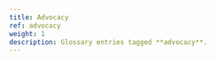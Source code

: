 ```yaml
---
title: Advocacy
ref: advocacy
weight: 1
description: Glossary entries tagged **advocacy**.
---
```


